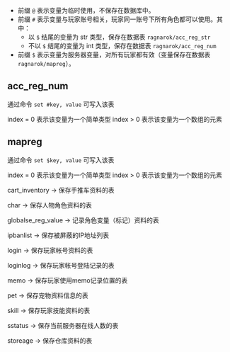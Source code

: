 - 前缀 `@` 表示变量为临时使用，不保存在数据库中。
- 前缀 `#` 表示变量与玩家账号相关，玩家同一账号下所有角色都可以使用。其中：
    - 以 `$` 结尾的变量为 str 类型，保存在数据表 `ragnarok/acc_reg_str`
    - 不以 `$` 结尾的变量为 int 类型，保存在数据表 `ragnarok/acc_reg_num`
- 前缀 `$` 表示变量为服务器变量，对所有玩家都有效（变量保存在数据表 `ragnarok/mapreg`）。


## acc_reg_num

通过命令 `set #key, value` 可写入该表

index = 0 表示该变量为一个简单类型
index > 0 表示该变量为一个数组的元素

## mapreg


通过命令 `set $key, value` 可写入该表

index = 0 表示该变量为一个简单类型
index > 0 表示该变量为一个数组的元素



 

cart_inventory -> 保存手推车资料的表 


char -> 保存人物角色资料的表 


globalse_reg_value -> 记录角色变量（标记）资料的表 


ipbanlist -> 保存被屏蔽的IP地址列表 


login -> 保存玩家帐号资料的表 


loginlog -> 保存玩家帐号登陆记录的表 


memo -> 保存玩家使用memo记录位置的表 


pet -> 保存宠物资料信息的表 


skill -> 保存玩家技能资料的表 


sstatus -> 保存当前服务器在线人数的表 


storeage -> 保存仓库资料的表 

